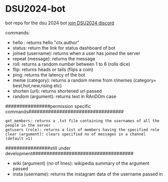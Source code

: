 # DSU2024-bot
bot repo for the dsu 2024 bot 
[join DSU2024 discord](https://discord.com/invite/yc38n94jyM)

commands:
    <ul>
    <li>hello : returns hello "ctx.author"</li>
    <li>status: return the link for status dashboard of bot</li>
    <li>joined (username): returns when a user has joined the server</li>
    <li>repeat (message): returns the message</li>
    <li>roll: returns a random number between 1 to 6 (rolls dice)</li>
    <li>flip: returns heads or tails (flips a coin)</li>
    <li>ping: returns the latency of the bot</li>
    <li>meme (category): returns a random meme from r/memes (category= best,hot,new,rising etc)</li>
    <li>shorten (url): returns shortened url passed </li>
    <li>random (argument): returns text in RAnDOm case</li>
    </ul>


################permission specific commands##################################

    get_members: returns a .txt file containing the usernames of all the people in the server
    getusers (role): returns a list of members having the specified role
    clear (argument): clears specified no of messages in a channel (default =1)
################still under development####################################
    <ul>
    <li>wiki (argument) (no of lines): wikipedia summary of the argument passed</li>
    <li>insta (username): returns the instagram data of the username passed in</li>
    </ul>
    
